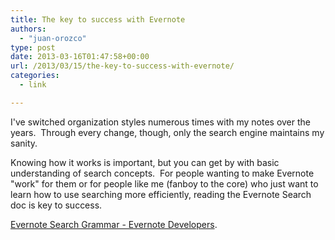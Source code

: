 ```yaml
---
title: The key to success with Evernote
authors: 
  - "juan-orozco"
type: post
date: 2013-03-16T01:47:58+00:00
url: /2013/03/15/the-key-to-success-with-evernote/
categories:
  - link

---
```

I've switched organization styles numerous times with my notes over the years.  Through every change, though, only the search engine maintains my sanity.

Knowing how it works is important, but you can get by with basic understanding of search concepts.  For people wanting to make Evernote "work" for them or for people like me (fanboy to the core) who just want to learn how to use searching more efficiently, reading the Evernote Search doc is key to success.

[Evernote Search Grammar - Evernote Developers][1].

 [1]: http://dev.evernote.com/documentation/cloud/chapters/search_grammar.php
